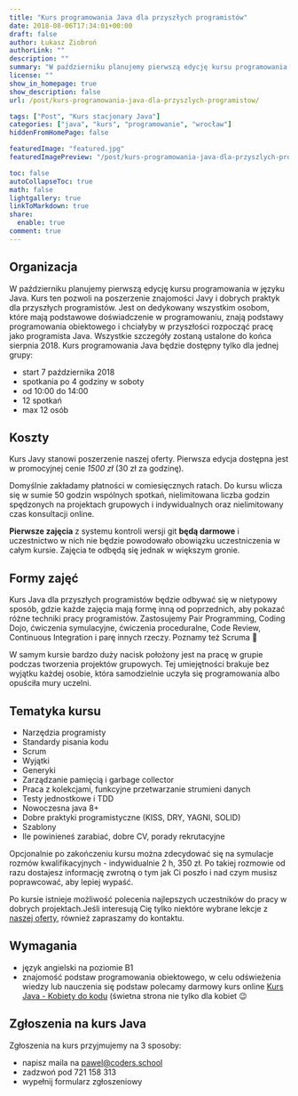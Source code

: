 ```yaml
---
title: "Kurs programowania Java dla przyszłych programistów"
date: 2018-08-06T17:34:01+00:00
draft: false
author: Łukasz Ziobroń
authorLink: ""
description: ""
summary: "W październiku planujemy pierwszą edycję kursu programowania w języku Java. Kurs ten pozwoli na poszerzenie znajomości Javy i dobrych praktyk dla przyszłych programistów. Jest on dedykowany wszystkim osobom, które mają podstawowe doświadczenie w programowaniu, znają podstawy programowania obiektowego i chciałyby w przyszłości rozpocząć pracę jako programista Java."
license: ""
show_in_homepage: true
show_description: false
url: /post/kurs-programowania-java-dla-przyszlych-programistow/

tags: ["Post", "Kurs stacjonary Java"]
categories: ["java", "kurs", "programowanie", "wrocław"]
hiddenFromHomePage: false

featuredImage: "featured.jpg"
featuredImagePreview: "/post/kurs-programowania-java-dla-przyszlych-programistow/featured.jpg"

toc: false
autoCollapseToc: true
math: false
lightgallery: true
linkToMarkdown: true
share:
  enable: true
comment: true
---
```


## Organizacja

W październiku planujemy pierwszą edycję kursu programowania w języku Java. Kurs ten pozwoli na poszerzenie znajomości Javy i dobrych praktyk dla przyszłych programistów. Jest on dedykowany wszystkim osobom, które mają podstawowe doświadczenie w programowaniu, znają podstawy programowania obiektowego i chciałyby w przyszłości rozpocząć pracę jako programista Java. Wszystkie szczegóły zostaną ustalone do końca sierpnia 2018. Kurs programowania Java będzie dostępny tylko dla jednej grupy:

* start 7 października 2018
* spotkania po 4 godziny w soboty
* od 10:00 do 14:00
* 12 spotkań
* max 12 osób

## Koszty

Kurs Javy stanowi poszerzenie naszej oferty. Pierwsza edycja dostępna jest w promocyjnej cenie *1500 zł* (30 zł za godzinę).

Domyślnie zakładamy płatności w comiesięcznych ratach. Do kursu wlicza się w sumie 50 godzin wspólnych spotkań, nielimitowana liczba godzin spędzonych na projektach grupowych i indywidualnych oraz nielimitowany czas konsultacji online.

**Pierwsze zajęcia** z systemu kontroli wersji git **będą darmowe** i uczestnictwo w nich nie będzie powodowało obowiązku uczestniczenia w całym kursie. Zajęcia te odbędą się jednak w większym gronie.

## Formy zajęć

Kurs Java dla przyszłych programistów będzie odbywać się w nietypowy sposób, gdzie każde zajęcia mają formę inną od poprzednich, aby pokazać różne techniki pracy programistów. Zastosujemy Pair Programming, Coding Dojo, ćwiczenia symulacyjne, ćwiczenia proceduralne, Code Review, Continuous Integration i parę innych rzeczy. Poznamy też Scruma 🙂

W samym kursie bardzo duży nacisk położony jest na pracę w grupie podczas tworzenia projektów grupowych. Tej umiejętności brakuje bez wyjątku każdej osobie, która samodzielnie uczyła się programowania albo opuściła mury uczelni.

## Tematyka kursu

* Narzędzia programisty
* Standardy pisania kodu
* Scrum
* Wyjątki
* Generyki
* Zarządzanie pamięcią i garbage collector
* Praca z kolekcjami, funkcyjne przetwarzanie strumieni danych
* Testy jednostkowe i TDD
* Nowoczesna java 8+
* Dobre praktyki programistyczne (KISS, DRY, YAGNI, SOLID)
* Szablony
* Ile powinieneś zarabiać, dobre CV, porady rekrutacyjne

Opcjonalnie po zakończeniu kursu można zdecydować się na symulacje rozmów kwalifikacyjnych - indywidualnie 2 h, 350 zł. Po takiej rozmowie od razu dostajesz informację zwrotną o tym jak Ci poszło i nad czym musisz poprawcować, aby lepiej wypaść.

Po kursie istnieje możliwość polecenia najlepszych uczestników do pracy w dobrych projektach.Jeśli interesują Cię tylko niektóre wybrane lekcje z [naszej oferty][2], również zapraszamy do kontaktu.

## Wymagania

* język angielski na poziomie B1
* znajomość podstaw programowania obiektowego, w celu odświeżenia wiedzy lub nauczenia się podstaw polecamy darmowy kurs online [Kurs Java - Kobiety do kodu][3] (świetna strona nie tylko dla kobiet 😉

## Zgłoszenia na kurs Java

Zgłoszenia na kurs przyjmujemy na 3 sposoby:

* napisz maila na <pawel@coders.school>
* zadzwoń pod 721 158 313
* wypełnij formularz zgłoszeniowy

 [1]: https://coders.school/wp-content/uploads/2018/07/pixel-ninja-logo-square.png
 [2]: https://coders.school/oferta/
 [3]: https://kobietydokodu.pl/kurs-javy/